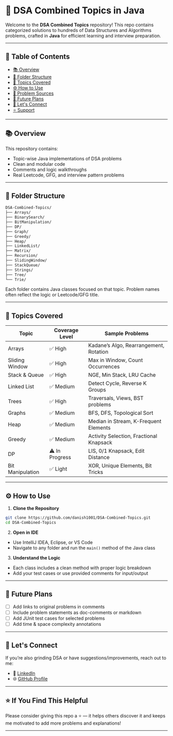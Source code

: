 
# 📘 DSA Combined Topics in Java

Welcome to the **DSA Combined Topics** repository! This repo contains categorized solutions to hundreds of Data Structures and Algorithms problems, crafted in **Java** for efficient learning and interview preparation.

---

## 📌 Table of Contents

- [📚 Overview](#-overview)
- [📂 Folder Structure](#-folder-structure)
- [🧠 Topics Covered](#-topics-covered)
- [⚙️ How to Use](#️-how-to-use)
- [🔗 Problem Sources](#-problem-sources)
- [🚀 Future Plans](#-future-plans)
- [🤝 Let's Connect](#-lets-connect)
- [⭐ Support](#-if-you-find-this-helpful)

---

## 📚 Overview

This repository contains:
- Topic-wise Java implementations of DSA problems
- Clean and modular code
- Comments and logic walkthroughs
- Real Leetcode, GFG, and interview pattern problems

---

## 📂 Folder Structure

```bash
DSA-Combined-Topics/
├── Arrays/
├── BinarySearch/
├── BitManipulation/
├── DP/
├── Graph/
├── Greedy/
├── Heap/
├── LinkedList/
├── Matrix/
├── Recursion/
├── SlidingWindow/
├── StackQueue/
├── Strings/
├── Tree/
└── Trie/
```

Each folder contains Java classes focused on that topic. Problem names often reflect the logic or Leetcode/GFG title.

---

## 🧠 Topics Covered

| Topic             | Coverage Level | Sample Problems                          |
|------------------|----------------|-------------------------------------------|
| Arrays           | ✅ High        | Kadane’s Algo, Rearrangement, Rotation   |
| Sliding Window   | ✅ High        | Max in Window, Count Occurrences         |
| Stack & Queue    | ✅ High        | NGE, Min Stack, LRU Cache                |
| Linked List      | ✅ Medium      | Detect Cycle, Reverse K Groups           |
| Trees            | ✅ High        | Traversals, Views, BST problems          |
| Graphs           | ✅ Medium      | BFS, DFS, Topological Sort               |
| Heap             | ✅ Medium      | Median in Stream, K-Frequent Elements    |
| Greedy           | ✅ Medium      | Activity Selection, Fractional Knapsack  |
| DP               | ⚠️ In Progress| LIS, 0/1 Knapsack, Edit Distance         |
| Bit Manipulation | ✅ Light       | XOR, Unique Elements, Bit Tricks         |

---

## ⚙️ How to Use

1. **Clone the Repository**
```bash
git clone https://github.com/danish1001/DSA-Combined-Topics.git
cd DSA-Combined-Topics
```

2. **Open in IDE**
- Use IntelliJ IDEA, Eclipse, or VS Code
- Navigate to any folder and run the `main()` method of the Java class

3. **Understand the Logic**
- Each class includes a clean method with proper logic breakdown
- Add your test cases or use provided comments for input/output

---

## 🚀 Future Plans

- [ ] Add links to original problems in comments
- [ ] Include problem statements as doc-comments or markdown
- [ ] Add JUnit test cases for selected problems
- [ ] Add time & space complexity annotations

---

## 🤝 Let's Connect

If you’re also grinding DSA or have suggestions/improvements, reach out to me:

- 💼 [LinkedIn](https://www.linkedin.com/in/danish-rehman-2b0051199/)
- 🌐 [GitHub Profile](https://github.com/danish1001)

---

## ⭐ If You Find This Helpful

Please consider giving this repo a ⭐️ — it helps others discover it and keeps me motivated to add more problems and explanations!

---
